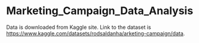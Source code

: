 # Marketing_Campaign_Data_Analysis

Data is downloaded from Kaggle site. Link to the dataset is https://www.kaggle.com/datasets/rodsaldanha/arketing-campaign/data.

